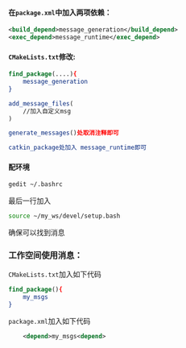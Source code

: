 #### 在`package.xml`中加入两项依赖：
```xml
<build_depend>message_generation</build_depend>
<exec_depend>message_runtime</exec_depend>
```

#### `CMakeLists.txt`修改:
```cmake
find_package(....){
    message_generation
}

add_message_files(
    //加入自定义msg
)

generate_messages()处取消注释即可

catkin_package处加入 message_runtime即可
```

#### 配环境
```bash
gedit ~/.bashrc
```
最后一行加入
```bash
source ~/my_ws/devel/setup.bash
```
确保可以找到消息

### 工作空间使用消息：
`CMakeLists.txt`加入如下代码
```cmake
find_package(){
    my_msgs
}
```
`package.xml`加入如下代码
```xml
    <depend>my_msgs<depend>
```